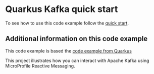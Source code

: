 Quarkus Kafka quick start
========================
To see how to use this code example follow the [quick start](../../docs/kafka/quarkus-kafka/).

## Additional information on this code example

This code example is based the [code example from Quarkus](https://github.com/quarkusio/quarkus-quickstarts/blob/main/kafka-quickstart)

This project illustrates how you can interact with Apache Kafka using MicroProfile Reactive Messaging.
